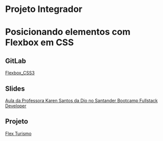 # Projeto Integrador

# Posicionando elementos com Flexbox em CSS

## GitLab

[Flexbox_CSS3](gitlab.com/karensantos/project-flexbox-dio)


## Slides

[Aula da Professora Karen Santos da Dio no Santander Bootcamp Fullstack Developer](https://drive.google.com/file/d/1cSBnkzCsCaqkbiUssLW7LCVCw5yErRCk/view?usp=sharing)

## Projeto

[Flex Turismo](https://github.com/Sandradiotech/Flex_Projeto/blob/main/Flexbox/index.html)

